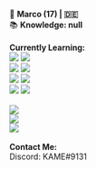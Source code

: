 
👤 <strong>Marco (17) | 🇩🇪</strong><br>
📚 <strong>Knowledge: null</strong><br>
<br>
<strong>Currently Learning:</strong><br>
<img src="https://img.shields.io/badge/HTML5-E34F26?style=for-the-badge&logo=html5&logoColor=white"/> 
<img src="https://img.shields.io/badge/CSS3-1572B6?style=for-the-badge&logo=css3&logoColor=white"/><br/>
<img src="https://img.shields.io/badge/JavaScript-323330?style=for-the-badge&logo=javascript&logoColor=F7DF1E"/> 
<img src="https://img.shields.io/badge/TypeScript-007ACC?style=for-the-badge&logo=typescript&logoColor=white"/><br/>
<img src="https://img.shields.io/badge/Express.js-000000?style=for-the-badge&logo=express&logoColor=white"/> 
<img src="https://img.shields.io/badge/Node.js-339933?style=for-the-badge&logo=nodedotjs&logoColor=white" /><br>
<img src="https://img.shields.io/badge/C%2B%2B-00599C?style=for-the-badge&logo=c%2B%2B&logoColor=white" />
<img src="https://img.shields.io/badge/C%23-239120?style=for-the-badge&logo=c-sharp&logoColor=white" />
<br><br>
<img src="https://github-readme-stats.vercel.app/api/top-langs/?username=KAME425" /><br>
<img src="https://github-readme-stats.vercel.app/api?username=KAME425"/><br>
<img src="https://activity-graph.herokuapp.com/graph?username=KAME425&theme=minimal"/>
<br><br>
<strong>Contact Me:</strong>
<br>
<italic>Discord: KAME#9131</italic>
